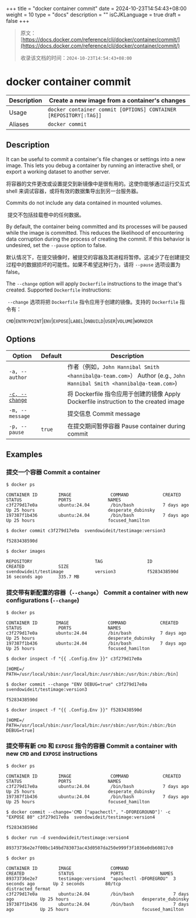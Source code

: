 +++
title = "docker container commit"
date = 2024-10-23T14:54:43+08:00
weight = 10
type = "docs"
description = ""
isCJKLanguage = true
draft = false
+++

> 原文：[https://docs.docker.com/reference/cli/docker/container/commit/](https://docs.docker.com/reference/cli/docker/container/commit/)
>
> 收录该文档的时间：`2024-10-23T14:54:43+08:00`

# docker container commit

| Description | Create a new image from a container's changes                |
| :---------- | ------------------------------------------------------------ |
| Usage       | `docker container commit [OPTIONS] CONTAINER [REPOSITORY[:TAG]]` |
| Aliases     | `docker commit`                                              |

## Description

It can be useful to commit a container's file changes or settings into a new image. This lets you debug a container by running an interactive shell, or export a working dataset to another server.

​	将容器的文件更改或设置提交到新镜像中是很有用的。这使你能够通过运行交互式 shell 来调试容器，或将有效的数据集导出到另一台服务器。

Commits do not include any data contained in mounted volumes.

​	提交不包括挂载卷中的任何数据。

By default, the container being committed and its processes will be paused while the image is committed. This reduces the likelihood of encountering data corruption during the process of creating the commit. If this behavior is undesired, set the `--pause` option to false.

​	默认情况下，在提交镜像时，被提交的容器及其进程将暂停。这减少了在创建提交过程中的数据损坏的可能性。如果不希望这种行为，请将 `--pause` 选项设置为 false。

The `--change` option will apply `Dockerfile` instructions to the image that's created. Supported `Dockerfile` instructions: 

​	`--change` 选项将把 `Dockerfile` 指令应用于创建的镜像。支持的 `Dockerfile` 指令有：

`CMD`|`ENTRYPOINT`|`ENV`|`EXPOSE`|`LABEL`|`ONBUILD`|`USER`|`VOLUME`|`WORKDIR`

## Options

| Option                                                       | Default | Description                                                  |
| ------------------------------------------------------------ | ------- | ------------------------------------------------------------ |
| `-a, --author`                                               |         | 作者（例如，`John Hannibal Smith <hannibal@a-team.com>`） Author (e.g., `John Hannibal Smith <hannibal@a-team.com>`) |
| [`-c, --change`](https://docs.docker.com/reference/cli/docker/container/commit/#change) |         | 将 Dockerfile 指令应用于创建的镜像 Apply Dockerfile instruction to the created image |
| `-m, --message`                                              |         | 提交信息 Commit message                                      |
| `-p, --pause`                                                | `true`  | 在提交期间暂停容器 Pause container during commit             |

## Examples

### 提交一个容器 Commit a container



```console
$ docker ps

CONTAINER ID        IMAGE               COMMAND             CREATED             STATUS              PORTS              NAMES
c3f279d17e0a        ubuntu:24.04        /bin/bash           7 days ago          Up 25 hours                            desperate_dubinsky
197387f1b436        ubuntu:24.04        /bin/bash           7 days ago          Up 25 hours                            focused_hamilton

$ docker commit c3f279d17e0a  svendowideit/testimage:version3

f5283438590d

$ docker images

REPOSITORY                        TAG                 ID                  CREATED             SIZE
svendowideit/testimage            version3            f5283438590d        16 seconds ago      335.7 MB
```

### 提交带有新配置的容器（`--change`） Commit a container with new configurations (`--change`)



```console
$ docker ps

CONTAINER ID       IMAGE               COMMAND             CREATED             STATUS              PORTS              NAMES
c3f279d17e0a       ubuntu:24.04        /bin/bash           7 days ago          Up 25 hours                            desperate_dubinsky
197387f1b436       ubuntu:24.04        /bin/bash           7 days ago          Up 25 hours                            focused_hamilton

$ docker inspect -f "{{ .Config.Env }}" c3f279d17e0a

[HOME=/ PATH=/usr/local/sbin:/usr/local/bin:/usr/sbin:/usr/bin:/sbin:/bin]

$ docker commit --change "ENV DEBUG=true" c3f279d17e0a  svendowideit/testimage:version3

f5283438590d

$ docker inspect -f "{{ .Config.Env }}" f5283438590d

[HOME=/ PATH=/usr/local/sbin:/usr/local/bin:/usr/sbin:/usr/bin:/sbin:/bin DEBUG=true]
```

### 提交带有新 `CMD` 和 `EXPOSE` 指令的容器 Commit a container with new `CMD` and `EXPOSE` instructions



```console
$ docker ps

CONTAINER ID        IMAGE               COMMAND             CREATED             STATUS              PORTS              NAMES
c3f279d17e0a        ubuntu:24.04        /bin/bash           7 days ago          Up 25 hours                            desperate_dubinsky
197387f1b436        ubuntu:24.04        /bin/bash           7 days ago          Up 25 hours                            focused_hamilton

$ docker commit --change='CMD ["apachectl", "-DFOREGROUND"]' -c "EXPOSE 80" c3f279d17e0a  svendowideit/testimage:version4

f5283438590d

$ docker run -d svendowideit/testimage:version4

89373736e2e7f00bc149bd783073ac43d0507da250e999f3f1036e0db60817c0

$ docker ps

CONTAINER ID        IMAGE               COMMAND                 CREATED             STATUS              PORTS              NAMES
89373736e2e7        testimage:version4  "apachectl -DFOREGROU"  3 seconds ago       Up 2 seconds        80/tcp             distracted_fermat
c3f279d17e0a        ubuntu:24.04        /bin/bash               7 days ago          Up 25 hours                            desperate_dubinsky
197387f1b436        ubuntu:24.04        /bin/bash               7 days ago          Up 25 hours                            focused_hamilton
```

